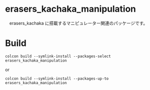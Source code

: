 # erasers_kachaka_manipulation
　erasers_kachaka に搭載するマニピュレーター関連のパッケージです。

# Build
```
colcon build --symlink-install --packages-select erasers_kachaka_manipulation
```
or
```
colcon build --symlink-install --packages-up-to erasers_kachaka_manipulation
```
